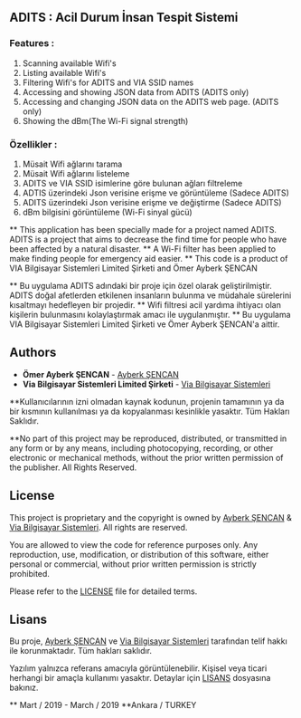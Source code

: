 ## ADITS : Acil Durum İnsan Tespit Sistemi

### Features : 
1) Scanning available Wifi's
2) Listing available Wifi's 
3) Filtering Wifi's for ADITS and VIA SSID names 
4) Accessing and showing JSON data from ADITS (ADITS only)
5) Accessing and changing JSON data on the ADITS web page. (ADITS only)
6) Showing the dBm(The Wi-Fi signal strength)

### Özellikler : 
1) Müsait Wifi ağlarını tarama
2) Müsait Wifi ağlarını listeleme
3) ADITS ve VIA SSID isimlerine göre bulunan ağları filtreleme
4) ADTIS üzerindeki Json verisine erişme ve görüntüleme (Sadece ADITS) 
5) ADITS üzerindeki Json verisine erişme ve değiştirme (Sadece ADITS)
6) dBm bilgisini görüntüleme (Wi-Fi sinyal gücü)


** This application has been specially made for a project named ADITS. ADITS is a project that aims to decrease the find time for people who have been affected by a natural disaster. 
** A Wi-Fi filter has been applied to make finding people for emergency aid easier. 
** This code is a product of VIA Bilgisayar Sistemleri Limited Şirketi and Ömer Ayberk ŞENCAN 

** Bu uygulama ADITS adındaki bir proje için özel olarak geliştirilmiştir. ADITS doğal afetlerden etkilenen insanların bulunma ve müdahale sürelerini kısaltmayı hedefleyen bir projedir. 
** Wifi filtresi acil yardıma ihtiyacı olan kişilerin bulunmasını kolaylaştırmak amacı ile uygulanmıştır. 
** Bu uygulama VIA Bilgisayar Sistemleri Limited Şirketi ve Ömer Ayberk ŞENCAN'a aittir. 

## Authors

* **Ömer Ayberk ŞENCAN** - [Ayberk ŞENCAN](https://github.com/ayberksencan)
* **Via Bilgisayar Sistemleri Limited Şirketi** - [Via Bilgisayar Sistemleri](http://www.via.tc/)




**Kullanıcılarının izni olmadan kaynak kodunun, projenin tamamının ya da bir kısmının kullanılması ya da kopyalanması kesinlikle yasaktır. Tüm Hakları Saklıdır. 

**No part of this project may be reproduced, distributed, or transmitted in any form or by any means, including photocopying, recording, or other electronic or mechanical methods, without the prior written permission of the publisher. All Rights Reserved. 


## License

This project is proprietary and the copyright is owned by [Ayberk ŞENCAN](https://github.com/ayberksencan) & [Via Bilgisayar Sistemleri](http://www.via.tc/). All rights are reserved.

You are allowed to view the code for reference purposes only. Any reproduction, use, modification, or distribution of this software, either personal or commercial, without prior written permission is strictly prohibited.

Please refer to the [LICENSE](./LICENSE) file for detailed terms.

## Lisans

Bu proje, [Ayberk ŞENCAN](https://github.com/ayberksencan) ve [Via Bilgisayar Sistemleri](http://www.via.tc/) tarafından telif hakkı ile korunmaktadır. Tüm hakları saklıdır.

Yazılım yalnızca referans amacıyla görüntülenebilir. Kişisel veya ticari herhangi bir amaçla kullanımı yasaktır. Detaylar için [LISANS](./LICENSE_TR) dosyasına bakınız.


** Mart / 2019 - March / 2019 
**Ankara / TURKEY 
